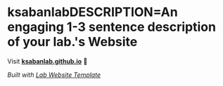 
# ksabanlabDESCRIPTION=An engaging 1-3 sentence description of your lab.'s Website

Visit **[ksabanlab.github.io](https://ksabanlab.github.io)** 🚀

_Built with [Lab Website Template](https://greene-lab.gitbook.io/lab-website-template-docs)_
